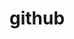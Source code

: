 ---
layout: redirect
title: github
link: https://github.com/TheAndroidMaster
name: TheAndroidMaster
verb: commit
---